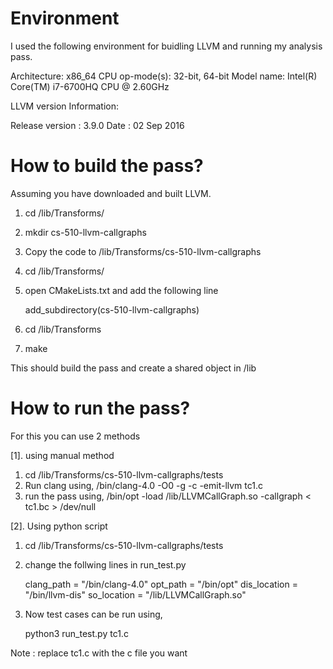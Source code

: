 Environment
============

I used the following environment for buidling LLVM and running my analysis pass.

Architecture:          x86_64 
CPU op-mode(s):        32-bit, 64-bit
Model name:            Intel(R) Core(TM) i7-6700HQ CPU @ 2.60GHz

LLVM version Information:   

Release version : 3.9.0
Date : 02 Sep 2016  

How to build the pass?
=======================
Assuming you have downloaded and built LLVM.

1. cd <LLVM SRC directory>/lib/Transforms/
2. mkdir cs-510-llvm-callgraphs
3. Copy the code to <LLVM directory>/lib/Transforms/cs-510-llvm-callgraphs
4. cd <LLVM SRC directory>/lib/Transforms/
5. open CMakeLists.txt and add the following line

    add_subdirectory(cs-510-llvm-callgraphs)

6. cd <LLVM BUILD directory>/lib/Transforms
7. make

This should build the pass and create a shared object in <LLVM BUILD directory>/lib

How to run the pass?
====================
For this you can use 2 methods

[1]. using manual method

1. cd <LLVM directory>/lib/Transforms/cs-510-llvm-callgraphs/tests
2. Run  clang using,
    <LLVM BUILD directory>/bin/clang-4.0 -O0  -g -c -emit-llvm tc1.c
3. run the pass using,
    <LLVM BUILD directory>/bin/opt -load <LLVM BUILD directory>/lib/LLVMCallGraph.so -callgraph < tc1.bc > /dev/null


[2]. Using python script

1. cd <LLVM directory>/lib/Transforms/cs-510-llvm-callgraphs/tests
2. change the follwing lines in run_test.py

    clang_path = "<LLVM BUILD directory>/bin/clang-4.0"
    opt_path = "<LLVM BUILD directory>/bin/opt"
    dis_location = "<LLVM BUILD directory>/bin/llvm-dis"
    so_location = "<LLVM BUILD directory>/lib/LLVMCallGraph.so"

3. Now test cases can be run using,
    
    python3 run_test.py tc1.c


Note : replace tc1.c with the c file you want

